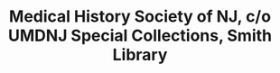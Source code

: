 ---
layout: repo
title: "Medical History Society of NJ, c/o UMDNJ Special Collections, Smith Library"
id: 12550
permalink: repos/12550/
---